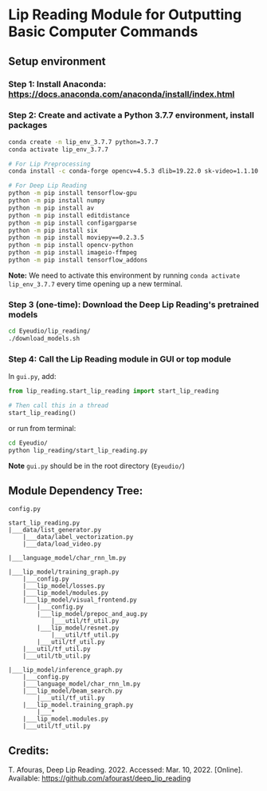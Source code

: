 # Lip Reading Module for Outputting Basic Computer Commands

## Setup environment

### Step 1: Install Anaconda: https://docs.anaconda.com/anaconda/install/index.html

### Step 2: Create and activate a Python 3.7.7 environment, install packages
```bash
conda create -n lip_env_3.7.7 python=3.7.7
conda activate lip_env_3.7.7

# For Lip Preprocessing
conda install -c conda-forge opencv=4.5.3 dlib=19.22.0 sk-video=1.1.10

# For Deep Lip Reading
python -m pip install tensorflow-gpu
python -m pip install numpy
python -m pip install av
python -m pip install editdistance
python -m pip install configargparse
python -m pip install six
python -m pip install moviepy==0.2.3.5
python -m pip install opencv-python
python -m pip install imageio-ffmpeg
python -m pip install tensorflow_addons
```

**Note:** We need to activate this environment by running `conda activate lip_env_3.7.7` every time opening up a new terminal.

### Step 3 (one-time): Download the Deep Lip Reading's pretrained models
```bash
cd Eyeudio/lip_reading/
./download_models.sh
```

### Step 4: Call the Lip Reading module in GUI or top module
In `gui.py`, add:
```python
from lip_reading.start_lip_reading import start_lip_reading

# Then call this in a thread
start_lip_reading()
```
or run from terminal:
```bash
cd Eyeudio/
python lip_reading/start_lip_reading.py
```

**Note** `gui.py` should be in the root directory (`Eyeudio/`)

## Module Dependency Tree:

```
config.py

start_lip_reading.py
|___data/list_generator.py
	|___data/label_vectorization.py
	|___data/load_video.py

|___language_model/char_rnn_lm.py

|___lip_model/training_graph.py
	|___config.py
	|___lip_model/losses.py
	|___lip_model/modules.py
	|___lip_model/visual_frontend.py
		|___config.py
		|___lip_model/prepoc_and_aug.py
			|___util/tf_util.py
		|___lip_model/resnet.py
			|___util/tf_util.py
		|___util/tf_util.py
	|___util/tf_util.py
	|___util/tb_util.py

|___lip_model/inference_graph.py
	|___config.py
	|___language_model/char_rnn_lm.py
	|___lip_model/beam_search.py
		|___util/tf_util.py
	|___lip_model.training_graph.py
		|___*
	|___lip_model.modules.py
	|___util/tf_util.py
```

## Credits:

T. Afouras, Deep Lip Reading. 2022. Accessed: Mar. 10, 2022. [Online]. Available: https://github.com/afourast/deep_lip_reading

